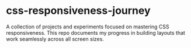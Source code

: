 # css-responsiveness-journey
A collection of projects and experiments focused on mastering CSS responsiveness. This repo documents my progress in building layouts that work seamlessly across all screen sizes.
